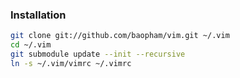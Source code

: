 ### Installation

```bash
git clone git://github.com/baopham/vim.git ~/.vim
cd ~/.vim
git submodule update --init --recursive
ln -s ~/.vim/vimrc ~/.vimrc
```


